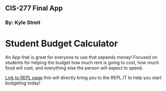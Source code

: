 ## CIS-277 Final App
### By: Kyle Streit

# Student Budget Calculator

An App that is great for everyone to use that sepends money! Focused on students for helping the budget how much rent is going to cost, how much food will cost, and everything else the person will expect to spend. 

[Link to REPL page](https://repl.it/@kyles625/final-app-2) this will directly bring you to the REPL.IT to help you start budgeting today!
